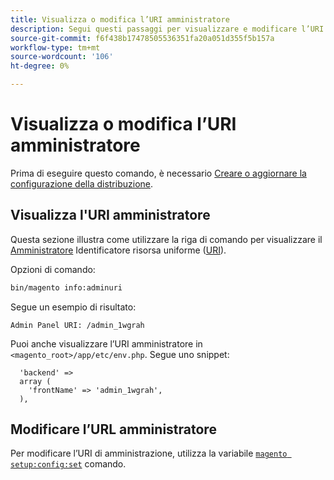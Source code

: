 ```yaml
---
title: Visualizza o modifica l’URI amministratore
description: Segui questi passaggi per visualizzare e modificare l’URI dell’applicazione Adobe Commerce o Amministratore di Magento Open Source.
source-git-commit: f6f438b17478505536351fa20a051d355f5b157a
workflow-type: tm+mt
source-wordcount: '106'
ht-degree: 0%

---
```



# Visualizza o modifica l’URI amministratore

Prima di eseguire questo comando, è necessario [Creare o aggiornare la configurazione della distribuzione](deployment.md).

## Visualizza l&#39;URI amministratore

Questa sezione illustra come utilizzare la riga di comando per visualizzare il [Amministratore](https://glossary.magento.com/admin) Identificatore risorsa uniforme ([URI](https://www.w3.org/Protocols/rfc2616/rfc2616-sec3.html#sec3.2)).

Opzioni di comando:

```bash
bin/magento info:adminuri
```

Segue un esempio di risultato:

```terminal
Admin Panel URI: /admin_1wgrah
```

Puoi anche visualizzare l’URI amministratore in `<magento_root>/app/etc/env.php`. Segue uno snippet:

```php?start_inline=1
  'backend' =>
  array (
    'frontName' => 'admin_1wgrah',
  ),
```

## Modificare l’URL amministratore

Per modificare l’URI di amministrazione, utilizza la variabile [`magento setup:config:set`](deployment.md) comando.
